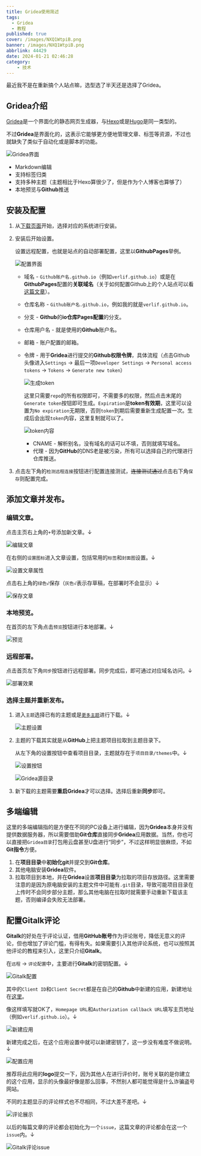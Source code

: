 ```yaml
---
title: Gridea使用简述
tags:
  - Gridea
  - 教程
published: true
cover: /images/NXQ1WtpiB.png
banner: /images/NXQ1WtpiB.png
abbrlink: 44429
date: 2024-01-21 02:46:28
category:
	- 技术
---
```

最近我不是在重新搞个人站点嘛，选型选了半天还是选择了Gridea。

## Gridea介绍

[Gridea](https://open.gridea.dev/)是一个界面化的静态网页生成器，与[Hexo](https://hexo.io/zh-cn/index.html)或是[Hugo](https://gohugo.io/)是同一类型的。

不过**Gridea**是界面化的，这表示它能够更方便地管理文章、标签等资源，不过也就缺失了类似于自动化或是脚本的功能。

![Gridea界面](/images/1705777112320.png)

- Markdown编辑
- 支持标签归类
- 支持多种主题（主题相比于Hexo算很少了，但是作为个人博客也算够了）
- 本地预览与**Github**推送

## 安装及配置

1. 从[下载页面](https://open.gridea.dev/#started)开始，选择对应的系统进行安装。
2. 安装后开始设置。

    设置远程配置，也就是站点的自动部署配置，这里以**GithubPages**举例。

    ![配置界面](/images/1705777732954.png)

    - 域名 - `Github账户名.github.io`（例如`verlif.github.io`）或是在**GithubPages**配置的**关联域名**（关于如何配置Github上的个人站点可以看[这篇文章](https://verlif.top/post/MZNTLD8XI/)）。
    - 仓库名称 - `Github账户名.github.io`，例如我的就是`verlif.github.io`。
    - 分支 - **Github**的**io仓库Pages配置**的分支。
    - 仓库用户名 - 就是使用的**Github**账户名。
    - 邮箱 - 账户配置的邮箱。
    - 令牌 - 用于**Gridea**进行提交的**Github权限令牌**，具体流程（点击Github头像进入`Settings` -> 最后一项`Developer Settings` -> `Personal access tokens` -> `Tokens` -> `Generate new token`）
  
        ![生成token](/images/1705778816731.png)

        这里只需要`repo`的所有权限即可，不需要多的权限，然后点击末尾的`Generate token`按钮即可生成。`Expiration`是**token有效期**，这里可以设置为`No expiration`无期限，否则`token`到期后需要重新生成配置一次。生成后会出现`token`内容，这里复制就可以了。

        ![token内容](/images/1705779108287.png)

        - CNAME - 解析别名，没有域名的话可以不填，否则就填写域名。
        - 代理 - 因为**GitHub**的DNS老是被污染，所有可以选择自己的代理进行仓库推送。

3. 点击左下角的`检测远程连接`按钮进行配置连接测试，~~连接测试通过~~点击右下角`保存`则配置完成。

## 添加文章并发布。

### 编辑文章。
        
点击主页右上角的`+`号添加新文章。↓

![编辑文章](/images/1705780099611.png)

在右侧的`设置图标`进入文章设置，包括常用的`标签`和`封面图`设置。↓

![设置文章属性](/images/1705780355707.png)

点击右上角的`绿色√`保存（`灰色√`表示存草稿，在部署时不会显示）↓

![保存文章](/images/1705780507698.png)

### 本地预览。

在首页的左下角点击`预览`按钮进行本地部署。↓

![预览](/images/1705780925811.png)

### 远程部署。
    
点击首页左下角`同步`按钮进行远程部署。同步完成后，即可通过对应域名访问。↓

![部署效果](/images/1705781422364.png)

### 选择主题并重新发布。

1. 进入`主题`选择已有的主题或是[`更多主题`](https://open.gridea.dev/themes)进行下载。↓
   
    ![主题设置](/images/1705781923664.png)

2. 主题的下载其实就是从**GitHub**上把主题项目拉取到主题目录下。
   
    从左下角的设置按钮中查看项目目录，主题就存在于`项目目录/themes`中。↓

    ![设置按钮](/images/1705782415725.png)

    ![Gridea源目录](/images/1705782503155.png)

3. 新下载的主题需要**重启Gridea**才可以选择。选择后重新**同步**即可。

## 多端编辑

这里的多端编辑指的是方便在不同的PC设备上进行编辑，因为**Gridea**本身并没有提供数据服务器，所以需要借助**Git仓库**直接同步**Gridea**应用数据。当然，你也可以直接把`Gridea目录`打包用云盘甚至U盘进行“同步”，不过这样明显很麻烦，不如**Git指令**方便。
   
1. 在**项目目录**中**初始化git**并提交到**Git仓库**。
2. 其他电脑安装**Gridea**软件。
3. 拉取项目到本地，并在**Gridea**设置**项目目录**为拉取的项目存放路径。这里需要注意的是因为原电脑安装的主题文件中可能有`.git`目录，导致可能项目目录在上传时不会同步部分主题，那么其他电脑在拉取时就需要手动重新下载该主题，否则编译会失败无法部署。

## 配置Gitalk评论

**Gitalk**的好处在于评论认证，借用**GitHub账号**作为评论账号，降低无意义的评论，但也增加了评论门槛，有得有失。如果需要引入其他评论系统，也可以按照其他评论的教程来引入，这里只介绍**Gitalk**。

在`远程` -> `评论配置`中，主要进行**Gitalk**的密钥配置。↓

![Gitalk配置](/images/1705833041100.png)

其中的`Client ID`和`Client Secret`都是在自己的**Github**中新建的应用，新建地址在[这里](https://github.com/settings/applications/new)。

像这样填写就OK了，`Homepage URL`和`Authorization callback URL`填写主页地址（例如`verlif.github.io`）。↓

![新建应用](/images/1705833390264.png)

新建完成之后，在这个应用设置中就可以新建密钥了，这一步没有难度不做说明。↓

![配置应用](/images/1705833537833.png)

推荐将此应用的**logo**提交一下，因为其他人在进行评价时，账号关联的是你建立的这个应用，显示的头像最好像是那么回事，不然别人都可能觉得是什么诈骗盗号网站。

不同的主题显示的评论样式也不尽相同，不过大差不差吧。↓

![评论展示](/images/1705833849755.png)

以后的每篇文章的评论都会初始化为一个`issue`，这篇文章的评论都会在这一个`issue`内。↓

![Gitalk评论issue](/images/1705833914062.png)
